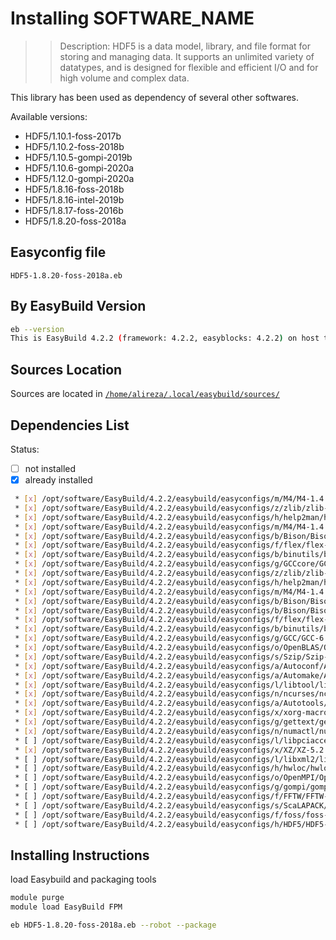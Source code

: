 # Installing SOFTWARE_NAME

>> Description: HDF5 is a data model, library, and file format for storing and managing data. It supports an unlimited variety of datatypes, and is designed for flexible and efficient I/O and for high volume and complex data.

This library has been used as dependency of several other softwares.

Available versions:

* HDF5/1.10.1-foss-2017b
* HDF5/1.10.2-foss-2018b
* HDF5/1.10.5-gompi-2019b
* HDF5/1.10.6-gompi-2020a
* HDF5/1.12.0-gompi-2020a
* HDF5/1.8.16-foss-2018b
* HDF5/1.8.16-intel-2019b
* HDF5/1.8.17-foss-2016b
* HDF5/1.8.20-foss-2018a

## Easyconfig file

`HDF5-1.8.20-foss-2018a.eb`

## By EasyBuild Version

```bash
eb --version
This is EasyBuild 4.2.2 (framework: 4.2.2, easyblocks: 4.2.2) on host test1.nhpcc.iut.
```

## Sources Location

Sources are located in [`/home/alireza/.local/easybuild/sources/`](sftp://alireza@172.16.189.18/home/alireza/.local/easybuild)

## Dependencies List

Status:

* [ ] not installed
* [X] already installed

```bash
 * [x] /opt/software/EasyBuild/4.2.2/easybuild/easyconfigs/m/M4/M4-1.4.18.eb (module: M4/1.4.18)
 * [x] /opt/software/EasyBuild/4.2.2/easybuild/easyconfigs/z/zlib/zlib-1.2.11.eb (module: zlib/1.2.11)
 * [x] /opt/software/EasyBuild/4.2.2/easybuild/easyconfigs/h/help2man/help2man-1.47.4.eb (module: help2man/1.47.4)
 * [x] /opt/software/EasyBuild/4.2.2/easybuild/easyconfigs/m/M4/M4-1.4.17.eb (module: M4/1.4.17)
 * [x] /opt/software/EasyBuild/4.2.2/easybuild/easyconfigs/b/Bison/Bison-3.0.4.eb (module: Bison/3.0.4)
 * [x] /opt/software/EasyBuild/4.2.2/easybuild/easyconfigs/f/flex/flex-2.6.3.eb (module: flex/2.6.3)
 * [x] /opt/software/EasyBuild/4.2.2/easybuild/easyconfigs/b/binutils/binutils-2.28.eb (module: binutils/2.28)
 * [x] /opt/software/EasyBuild/4.2.2/easybuild/easyconfigs/g/GCCcore/GCCcore-6.4.0.eb (module: GCCcore/6.4.0)
 * [x] /opt/software/EasyBuild/4.2.2/easybuild/easyconfigs/z/zlib/zlib-1.2.11-GCCcore-6.4.0.eb (module: zlib/1.2.11-GCCcore-6.4.0)
 * [x] /opt/software/EasyBuild/4.2.2/easybuild/easyconfigs/h/help2man/help2man-1.47.4-GCCcore-6.4.0.eb (module: help2man/1.47.4-GCCcore-6.4.0)
 * [x] /opt/software/EasyBuild/4.2.2/easybuild/easyconfigs/m/M4/M4-1.4.18-GCCcore-6.4.0.eb (module: M4/1.4.18-GCCcore-6.4.0)
 * [x] /opt/software/EasyBuild/4.2.2/easybuild/easyconfigs/b/Bison/Bison-3.0.4-GCCcore-6.4.0.eb (module: Bison/3.0.4-GCCcore-6.4.0)
 * [x] /opt/software/EasyBuild/4.2.2/easybuild/easyconfigs/b/Bison/Bison-3.0.5-GCCcore-6.4.0.eb (module: Bison/3.0.5-GCCcore-6.4.0)
 * [x] /opt/software/EasyBuild/4.2.2/easybuild/easyconfigs/f/flex/flex-2.6.4-GCCcore-6.4.0.eb (module: flex/2.6.4-GCCcore-6.4.0)
 * [x] /opt/software/EasyBuild/4.2.2/easybuild/easyconfigs/b/binutils/binutils-2.28-GCCcore-6.4.0.eb (module: binutils/2.28-GCCcore-6.4.0)
 * [x] /opt/software/EasyBuild/4.2.2/easybuild/easyconfigs/g/GCC/GCC-6.4.0-2.28.eb (module: GCC/6.4.0-2.28)
 * [x] /opt/software/EasyBuild/4.2.2/easybuild/easyconfigs/o/OpenBLAS/OpenBLAS-0.2.20-GCC-6.4.0-2.28.eb (module: OpenBLAS/0.2.20-GCC-6.4.0-2.28)
 * [x] /opt/software/EasyBuild/4.2.2/easybuild/easyconfigs/s/Szip/Szip-2.1.1-GCCcore-6.4.0.eb (module: Szip/2.1.1-GCCcore-6.4.0)
 * [x] /opt/software/EasyBuild/4.2.2/easybuild/easyconfigs/a/Autoconf/Autoconf-2.69-GCCcore-6.4.0.eb (module: Autoconf/2.69-GCCcore-6.4.0)
 * [x] /opt/software/EasyBuild/4.2.2/easybuild/easyconfigs/a/Automake/Automake-1.15.1-GCCcore-6.4.0.eb (module: Automake/1.15.1-GCCcore-6.4.0)
 * [x] /opt/software/EasyBuild/4.2.2/easybuild/easyconfigs/l/libtool/libtool-2.4.6-GCCcore-6.4.0.eb (module: libtool/2.4.6-GCCcore-6.4.0)
 * [x] /opt/software/EasyBuild/4.2.2/easybuild/easyconfigs/n/ncurses/ncurses-6.0.eb (module: ncurses/6.0)
 * [x] /opt/software/EasyBuild/4.2.2/easybuild/easyconfigs/a/Autotools/Autotools-20170619-GCCcore-6.4.0.eb (module: Autotools/20170619-GCCcore-6.4.0)
 * [x] /opt/software/EasyBuild/4.2.2/easybuild/easyconfigs/x/xorg-macros/xorg-macros-1.19.1-GCCcore-6.4.0.eb (module: xorg-macros/1.19.1-GCCcore-6.4.0)
 * [x] /opt/software/EasyBuild/4.2.2/easybuild/easyconfigs/g/gettext/gettext-0.19.8.1.eb (module: gettext/0.19.8.1)
 * [x] /opt/software/EasyBuild/4.2.2/easybuild/easyconfigs/n/numactl/numactl-2.0.11-GCCcore-6.4.0.eb (module: numactl/2.0.11-GCCcore-6.4.0)
 * [ ] /opt/software/EasyBuild/4.2.2/easybuild/easyconfigs/l/libpciaccess/libpciaccess-0.14-GCCcore-6.4.0.eb (module: libpciaccess/0.14-GCCcore-6.4.0)
 * [x] /opt/software/EasyBuild/4.2.2/easybuild/easyconfigs/x/XZ/XZ-5.2.3-GCCcore-6.4.0.eb (module: XZ/5.2.3-GCCcore-6.4.0)
 * [ ] /opt/software/EasyBuild/4.2.2/easybuild/easyconfigs/l/libxml2/libxml2-2.9.7-GCCcore-6.4.0.eb (module: libxml2/2.9.7-GCCcore-6.4.0)
 * [ ] /opt/software/EasyBuild/4.2.2/easybuild/easyconfigs/h/hwloc/hwloc-1.11.8-GCCcore-6.4.0.eb (module: hwloc/1.11.8-GCCcore-6.4.0)
 * [ ] /opt/software/EasyBuild/4.2.2/easybuild/easyconfigs/o/OpenMPI/OpenMPI-2.1.2-GCC-6.4.0-2.28.eb (module: OpenMPI/2.1.2-GCC-6.4.0-2.28)
 * [ ] /opt/software/EasyBuild/4.2.2/easybuild/easyconfigs/g/gompi/gompi-2018a.eb (module: gompi/2018a)
 * [ ] /opt/software/EasyBuild/4.2.2/easybuild/easyconfigs/f/FFTW/FFTW-3.3.7-gompi-2018a.eb (module: FFTW/3.3.7-gompi-2018a)
 * [ ] /opt/software/EasyBuild/4.2.2/easybuild/easyconfigs/s/ScaLAPACK/ScaLAPACK-2.0.2-gompi-2018a-OpenBLAS-0.2.20.eb (module: ScaLAPACK/2.0.2-gompi-2018a-OpenBLAS-0.2.20)
 * [ ] /opt/software/EasyBuild/4.2.2/easybuild/easyconfigs/f/foss/foss-2018a.eb (module: foss/2018a)
 * [ ] /opt/software/EasyBuild/4.2.2/easybuild/easyconfigs/h/HDF5/HDF5-1.8.20-foss-2018a.eb (module: HDF5/1.8.20-foss-2018a)
```

## Installing Instructions

load Easybuild and packaging tools

```bash
module purge
module load EasyBuild FPM

eb HDF5-1.8.20-foss-2018a.eb --robot --package
```
